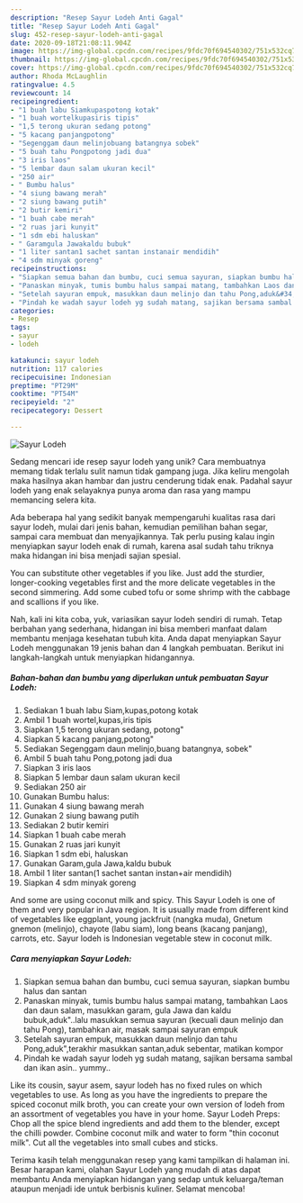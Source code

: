 ```yaml
---
description: "Resep Sayur Lodeh Anti Gagal"
title: "Resep Sayur Lodeh Anti Gagal"
slug: 452-resep-sayur-lodeh-anti-gagal
date: 2020-09-18T21:08:11.904Z
image: https://img-global.cpcdn.com/recipes/9fdc70f694540302/751x532cq70/sayur-lodeh-foto-resep-utama.jpg
thumbnail: https://img-global.cpcdn.com/recipes/9fdc70f694540302/751x532cq70/sayur-lodeh-foto-resep-utama.jpg
cover: https://img-global.cpcdn.com/recipes/9fdc70f694540302/751x532cq70/sayur-lodeh-foto-resep-utama.jpg
author: Rhoda McLaughlin
ratingvalue: 4.5
reviewcount: 14
recipeingredient:
- "1 buah labu Siamkupaspotong kotak"
- "1 buah wortelkupasiris tipis"
- "1,5 terong ukuran sedang potong"
- "5 kacang panjangpotong"
- "Segenggam daun melinjobuang batangnya sobek"
- "5 buah tahu Pongpotong jadi dua"
- "3 iris laos"
- "5 lembar daun salam ukuran kecil"
- "250 air"
- " Bumbu halus"
- "4 siung bawang merah"
- "2 siung bawang putih"
- "2 butir kemiri"
- "1 buah cabe merah"
- "2 ruas jari kunyit"
- "1 sdm ebi haluskan"
- " Garamgula Jawakaldu bubuk"
- "1 liter santan1 sachet santan instanair mendidih"
- "4 sdm minyak goreng"
recipeinstructions:
- "Siapkan semua bahan dan bumbu, cuci semua sayuran, siapkan bumbu halus dan santan"
- "Panaskan minyak, tumis bumbu halus sampai matang, tambahkan Laos dan daun salam, masukkan garam, gula Jawa dan kaldu bubuk,aduk&#34;..lalu masukkan semua sayuran (kecuali daun melinjo dan tahu Pong), tambahkan air, masak sampai sayuran empuk"
- "Setelah sayuran empuk, masukkan daun melinjo dan tahu Pong,aduk&#34;,terakhir masukkan santan,aduk sebentar, matikan kompor"
- "Pindah ke wadah sayur lodeh yg sudah matang, sajikan bersama sambal dan ikan asin.. yummy.."
categories:
- Resep
tags:
- sayur
- lodeh

katakunci: sayur lodeh 
nutrition: 117 calories
recipecuisine: Indonesian
preptime: "PT29M"
cooktime: "PT54M"
recipeyield: "2"
recipecategory: Dessert

---
```



![Sayur Lodeh](https://img-global.cpcdn.com/recipes/9fdc70f694540302/751x532cq70/sayur-lodeh-foto-resep-utama.jpg)

Sedang mencari ide resep sayur lodeh yang unik? Cara membuatnya memang tidak terlalu sulit namun tidak gampang juga. Jika keliru mengolah maka hasilnya akan hambar dan justru cenderung tidak enak. Padahal sayur lodeh yang enak selayaknya punya aroma dan rasa yang mampu memancing selera kita.

Ada beberapa hal yang sedikit banyak mempengaruhi kualitas rasa dari sayur lodeh, mulai dari jenis bahan, kemudian pemilihan bahan segar, sampai cara membuat dan menyajikannya. Tak perlu pusing kalau ingin menyiapkan sayur lodeh enak di rumah, karena asal sudah tahu triknya maka hidangan ini bisa menjadi sajian spesial.

You can substitute other vegetables if you like. Just add the sturdier, longer-cooking vegetables first and the more delicate vegetables in the second simmering. Add some cubed tofu or some shrimp with the cabbage and scallions if you like.


Nah, kali ini kita coba, yuk, variasikan sayur lodeh sendiri di rumah. Tetap berbahan yang sederhana, hidangan ini bisa memberi manfaat dalam membantu menjaga kesehatan tubuh kita. Anda dapat menyiapkan Sayur Lodeh menggunakan 19 jenis bahan dan 4 langkah pembuatan. Berikut ini langkah-langkah untuk menyiapkan hidangannya.

<!--inarticleads1-->

##### Bahan-bahan dan bumbu yang diperlukan untuk pembuatan Sayur Lodeh:

1. Sediakan 1 buah labu Siam,kupas,potong kotak
1. Ambil 1 buah wortel,kupas,iris tipis
1. Siapkan 1,5 terong ukuran sedang, potong&#34;
1. Siapkan 5 kacang panjang,potong&#34;
1. Sediakan Segenggam daun melinjo,buang batangnya, sobek&#34;
1. Ambil 5 buah tahu Pong,potong jadi dua
1. Siapkan 3 iris laos
1. Siapkan 5 lembar daun salam ukuran kecil
1. Sediakan 250 air
1. Gunakan  Bumbu halus:
1. Gunakan 4 siung bawang merah
1. Gunakan 2 siung bawang putih
1. Sediakan 2 butir kemiri
1. Siapkan 1 buah cabe merah
1. Gunakan 2 ruas jari kunyit
1. Siapkan 1 sdm ebi, haluskan
1. Gunakan  Garam,gula Jawa,kaldu bubuk
1. Ambil 1 liter santan(1 sachet santan instan+air mendidih)
1. Siapkan 4 sdm minyak goreng


And some are using coconut milk and spicy. This Sayur Lodeh is one of them and very popular in Java region. It is usually made from different kind of vegetables like eggplant, young jackfruit (nangka muda), Gnetum gnemon (melinjo), chayote (labu siam), long beans (kacang panjang), carrots, etc. Sayur lodeh is Indonesian vegetable stew in coconut milk. 

<!--inarticleads2-->

##### Cara menyiapkan Sayur Lodeh:

1. Siapkan semua bahan dan bumbu, cuci semua sayuran, siapkan bumbu halus dan santan
1. Panaskan minyak, tumis bumbu halus sampai matang, tambahkan Laos dan daun salam, masukkan garam, gula Jawa dan kaldu bubuk,aduk&#34;..lalu masukkan semua sayuran (kecuali daun melinjo dan tahu Pong), tambahkan air, masak sampai sayuran empuk
1. Setelah sayuran empuk, masukkan daun melinjo dan tahu Pong,aduk&#34;,terakhir masukkan santan,aduk sebentar, matikan kompor
1. Pindah ke wadah sayur lodeh yg sudah matang, sajikan bersama sambal dan ikan asin.. yummy..


Like its cousin, sayur asem, sayur lodeh has no fixed rules on which vegetables to use. As long as you have the ingredients to prepare the spiced coconut milk broth, you can create your own version of lodeh from an assortment of vegetables you have in your home. Sayur Lodeh Preps: Chop all the spice blend ingredients and add them to the blender, except the chilli powder. Combine coconut milk and water to form &#34;thin coconut milk&#34;. Cut all the vegetables into small cubes and sticks. 

Terima kasih telah menggunakan resep yang kami tampilkan di halaman ini. Besar harapan kami, olahan Sayur Lodeh yang mudah di atas dapat membantu Anda menyiapkan hidangan yang sedap untuk keluarga/teman ataupun menjadi ide untuk berbisnis kuliner. Selamat mencoba!
